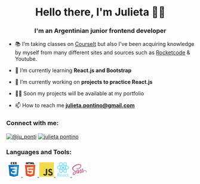 <h1 align="center"> Hello there, I'm Julieta 👋🏽 </h1>
<h3 align="center">I'm an Argentinian junior frontend developer</h3>

- 📚 I’m taking classes on [CourseIt](https://courseit.io/) but also I've been acquiring knowledge by myself from many different sites and sources such as [Rocketcode](https://www.rocketcode.com.ar/) & Youtube. 

- 🌱 I’m currently learning **React.js and Bootstrap** 

- 🔭 I’m currently working on **projects to practice React.js**

- 👨‍💻 Soon my projects will be available at my portfolio

- 📫 How to reach me **julieta.pontino@gmail.com**

<h3 align="left">Connect with me:</h3>
<p align="left">
<a href="https://twitter.com/@ju_ponti" target="blank"><img align="center" src="https://raw.githubusercontent.com/rahuldkjain/github-profile-readme-generator/master/src/images/icons/Social/twitter.svg" alt="@ju_ponti" height="30" width="40" /></a>
<a href="https://linkedin.com/in/julieta pontino" target="blank"><img align="center" src="https://raw.githubusercontent.com/rahuldkjain/github-profile-readme-generator/master/src/images/icons/Social/linked-in-alt.svg" alt="julieta pontino" height="30" width="40" /></a>
</p>

<h3 align="left">Languages and Tools:</h3>
<p align="left"> <a href="https://www.w3schools.com/css/" target="_blank"> <img src="https://raw.githubusercontent.com/devicons/devicon/master/icons/css3/css3-original-wordmark.svg" alt="css3" width="40" height="40"/> </a> <a href="https://www.w3.org/html/" target="_blank"> <img src="https://raw.githubusercontent.com/devicons/devicon/master/icons/html5/html5-original-wordmark.svg" alt="html5" width="40" height="40"/> </a> <a href="https://developer.mozilla.org/en-US/docs/Web/JavaScript" target="_blank"> <img src="https://raw.githubusercontent.com/devicons/devicon/master/icons/javascript/javascript-original.svg" alt="javascript" width="40" height="40"/> </a> <a href="https://reactjs.org/" target="_blank"> <img src="https://raw.githubusercontent.com/devicons/devicon/master/icons/react/react-original-wordmark.svg" alt="react" width="40" height="40"/> </a> <a href="https://sass-lang.com" target="_blank"> <img src="https://raw.githubusercontent.com/devicons/devicon/master/icons/sass/sass-original.svg" alt="sass" width="40" height="40"/> </a> </p>






